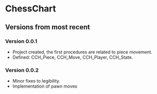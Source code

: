# ChessChart

## Versions from most recent

### Version 0.0.1
 - Project created, the first procedures are related to piece movement.
 - Defined: CCH\_Piece, CCH\_Move, CCH\_Player, CCH\_State.

### Version 0.0.2
 - Minor fixes to legibility.
 - Implementation of pawn moves

